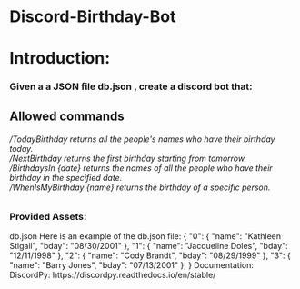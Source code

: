 # Discord-Birthday-Bot
# Introduction:
<h3> Given a a JSON file db.json , create a discord bot that: </h3>
<h2> Allowed commands </h2>
<h6>
/TodayBirthday returns all the people's names who have their birthday today. <br>
/NextBirthday returns the first birthday starting from tomorrow. <br>
/BirthdaysIn {date} returns the names of all the people who have their birthday in the specified date. <br>
/WhenIsMyBirthday {name} returns the birthday of a specific person. <br>
 <h6>

<h3> Provided Assets: </h3>
db.json
Here is an example of the db.json file:
{
"0": {
"name": "Kathleen Stigall",
"bday": "08/30/2001"
},
"1": {
"name": "Jacqueline Doles",
"bday": "12/11/1998"
},
"2": {
"name": "Cody Brandt",
"bday": "08/29/1999"
},
"3": {
"name": "Barry Jones",
"bday": "07/13/2001"
},
}
Documentation:
DiscordPy: https://discordpy.readthedocs.io/en/stable/
